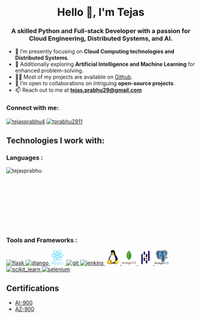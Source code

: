 <h1 align="center">Hello 👋, I'm Tejas</h1>
<h3 align="center">A skilled Python and Full-stack Developer with a passion for Cloud Engineering, Distributed Systems, and AI.</h3>

- 🔭 I’m presently focusing on **Cloud Computing technologies and Distributed Systems**.
- 🤖 Additionally exploring **Artificial Intelligence and Machine Learning** for enhanced problem-solving.
- 👨‍💻 Most of my projects are available on [Github](https://github.com/TejasPrabhu?tab=repositories).
- 👯 I’m open to collaborations on intriguing **open-source projects**.
- 📫 Reach out to me at **tejas.prabhu29@gmail.com**

<h3 align="left">Connect with me:</h3>
<p align="left">
<a href="https://twitter.com/tejasprabhu4" target="blank"><img align="center" src="https://raw.githubusercontent.com/rahuldkjain/github-profile-readme-generator/master/src/images/icons/Social/twitter.svg" alt="tejasprabhu4" height="30" width="40" /></a>
<a href="https://linkedin.com/in/tprabhu2911" target="blank"><img align="center" src="https://raw.githubusercontent.com/rahuldkjain/github-profile-readme-generator/master/src/images/icons/Social/linked-in-alt.svg" alt="tprabhu2911" height="30" width="40" /></a>
</p>

<h2 align="left">Technologies I work with:</h2>

<div align="left" style="margin-bottom: 20px;">
  <h3 align="left">Languages :</h3>
  <p style="margin-bottom: 200px;"><img align="left" src="https://github-readme-stats.vercel.app/api/top-langs?username=tejasprabhu&show_icons=true&locale=en&layout=compact" alt="tejasprabhu" /></p>
</div>

<div align="left" style="margin-top: 20px; clear: both;">
  <h3 align="left">Tools and Frameworks :</h3>
</div>
<a href="https://flask.palletsprojects.com/" target="_blank" rel="noreferrer">
<img src="https://www.vectorlogo.zone/logos/pocoo_flask/pocoo_flask-icon.svg" alt="flask" width="40" height="40"/>
</a>
<a href="https://www.djangoproject.com/" target="_blank" rel="noreferrer">
<img src="https://cdn.worldvectorlogo.com/logos/django.svg" alt="django" width="40" height="40"/>
</a>
<a href="https://reactjs.org/" target="_blank" rel="noreferrer"> <img src="https://raw.githubusercontent.com/devicons/devicon/master/icons/react/react-original-wordmark.svg" alt="react" width="40" height="40"/>
</a>
<a href="https://git-scm.com/" target="_blank" rel="noreferrer">
<img src="https://www.vectorlogo.zone/logos/git-scm/git-scm-icon.svg" alt="git" width="40" height="40"/>
</a>
<a href="https://www.jenkins.io" target="_blank" rel="noreferrer">
<img src="https://www.vectorlogo.zone/logos/jenkins/jenkins-icon.svg" alt="jenkins" width="40" height="40"/>
</a>
<a href="https://www.linux.org/" target="_blank" rel="noreferrer"> <img src="https://raw.githubusercontent.com/devicons/devicon/master/icons/linux/linux-original.svg" alt="linux" width="40" height="40"/>
</a>
<a href="https://www.mongodb.com/" target="_blank" rel="noreferrer"> <img src="https://raw.githubusercontent.com/devicons/devicon/master/icons/mongodb/mongodb-original-wordmark.svg" alt="mongodb" width="40" height="40"/>
</a>
<a href="https://pandas.pydata.org/" target="_blank" rel="noreferrer"> <img src="https://raw.githubusercontent.com/devicons/devicon/2ae2a900d2f041da66e950e4d48052658d850630/icons/pandas/pandas-original.svg" alt="pandas" width="40" height="40"/>
</a>
<a href="https://www.postgresql.org" target="_blank" rel="noreferrer"> <img src="https://raw.githubusercontent.com/devicons/devicon/master/icons/postgresql/postgresql-original-wordmark.svg" alt="postgresql" width="40" height="40"/>
</a>
<a href="https://scikit-learn.org/" target="_blank" rel="noreferrer"> <img src="https://upload.wikimedia.org/wikipedia/commons/0/05/Scikit_learn_logo_small.svg" alt="scikit_learn" width="40" height="40"/>
</a>
<a href="https://www.selenium.dev" target="_blank" rel="noreferrer"> <img src="https://raw.githubusercontent.com/detain/svg-logos/780f25886640cef088af994181646db2f6b1a3f8/svg/selenium-logo.svg" alt="selenium" width="40" height="40"/>
</a>

<!-- Certifications -->
<h2 align="left">Certifications</h2>
<div align="left">
  <ul>
    <li><a href="https://learn.microsoft.com/api/credentials/share/en-us/TejasPrabhu-6216/C008456E783B73CF?sharingId=6798F8A49F094D70" target="_blank" rel="noreferrer">AI-900</a></li>
    <li><a href="https://learn.microsoft.com/en-us/users/tejasprabhu-6216/credentials/a88e06953f0f89af" target="_blank" rel="noreferrer">AZ-900</a></li>
  </ul>
</div>

<!-- <a href="https://www.gnu.org/software/bash/" target="_blank" rel="noreferrer">
    <img src="https://www.vectorlogo.zone/logos/gnu_bash/gnu_bash-icon.svg" alt="bash" width="40" height="40"/>
</a>  -->
<!-- <a href="https://www.w3schools.com/css/" target="_blank" rel="noreferrer">
<img src="https://raw.githubusercontent.com/devicons/devicon/master/icons/css3/css3-original-wordmark.svg" alt="css3" width="40" height="40"/>
</a> -->
<!-- <a href="https://www.python.org" target="_blank" rel="noreferrer"> <img src="https://raw.githubusercontent.com/devicons/devicon/master/icons/python/python-original.svg" alt="python" width="40" height="40"/>
</a> -->
<!-- <a href="https://www.typescriptlang.org/" target="_blank" rel="noreferrer">
<img src="https://raw.githubusercontent.com/devicons/devicon/master/icons/typescript/typescript-original.svg" alt="typescript" width="40" height="40"/>
</a> -->
<!-- <a href="https://www.w3.org/html/" target="_blank" rel="noreferrer">
<img src="https://raw.githubusercontent.com/devicons/devicon/master/icons/html5/html5-original-wordmark.svg" alt="html5" width="40" height="40"/>
</a> -->
<!-- <a href="https://developer.mozilla.org/en-US/docs/Web/JavaScript" target="_blank" rel="noreferrer">
<img src="https://raw.githubusercontent.com/devicons/devicon/master/icons/javascript/javascript-original.svg" alt="javascript" width="40" height="40"/>
</a> -->
<!-- <p>&nbsp;<img align="center" src="https://github-readme-stats.vercel.app/api?username=tejasprabhu&show_icons=true&locale=en" alt="tejasprabhu" /></p> -->
